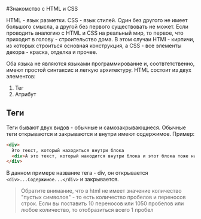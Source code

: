 #Знакомство с HTML и CSS

HTML - язык разметки. CSS - язык стилей. Один без другого не имеет большого смысла, а другой без первого существовать не может.
Если проводить аналогию с HTML и CSS на реальный мир, то первое, что приходит в голову - строительство дома.
В этом случаи HTMl - кирпичи, из которых строиться основная конструкция, а CSS - все элементы декора - краска, отделка и прочее.

Оба языка не являются языками программирование и, соотвтетственно, имеют простой синтаксис и легкую архитектуру. 
HTML состоит из двух элементов:
1. Тег
2. Атрибут

## Теги
Теги бывают двух видов - обычные и самозакрывающиеся.
Обычные теги открываются и закрываются и внутри имеют содержимое.
Пример:
```html
<div>
  Это текст, который находиться внутри блока
  <div>А это текст, который находится внутри блока и этот блока тоже находится внутри блока.</div>
</div>
```
В данном примере название тега - div, он открывается `<div>...Содержимое...</div>` и закрывается.
> Обратите внимание, что в html не имеет значение количество "пустых символов" - то есть количество пробелов и переносов строк.
> Если вы поставить 10 переносов или 1050 пробелов или любое количество, то отобразиться всего 1 пробел
